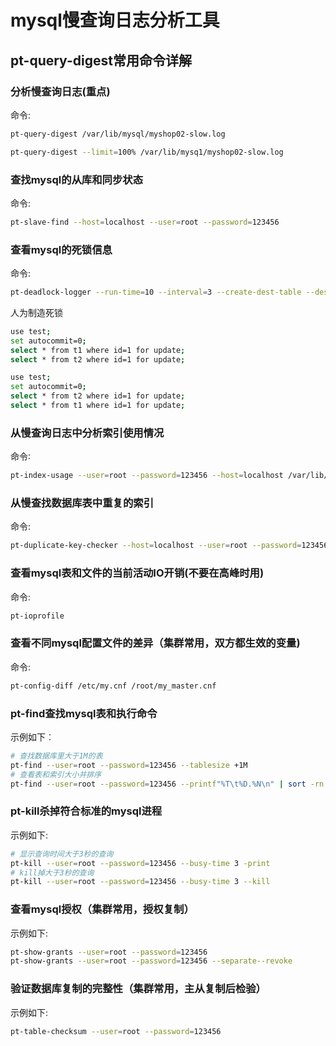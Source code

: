 # mysql慢查询日志分析工具

## pt-query-digest常用命令详解

### 分析慢查询日志(重点)

命令: 

```bash
pt-query-digest /var/lib/mysql/myshop02-slow.log

pt-query-digest --limit=100% /var/lib/mysq1/myshop02-slow.log
```

### 查找mysql的从库和同步状态

命令: 

```bash
pt-slave-find --host=localhost --user=root --password=123456
```

### 查看mysql的死锁信息

命令:

```bash
pt-deadlock-logger --run-time=10 --interval=3 --create-dest-table --dest D=test,t=deadlocks u=root,p=123456
```





人为制造死锁

```bash
use test;
set autocommit=0;
select * from t1 where id=1 for update;
select * from t2 where id=1 for update;
```

```bash
use test;
set autocommit=0;
select * from t2 where id=1 for update;
select * from t1 where id=1 for update;
```



### 从慢查询日志中分析索引使用情况

命令∶

```bash
pt-index-usage --user=root --password=123456 --host=localhost /var/lib/mysql/myshop02-slow.log
```



### 从慢查找数据库表中重复的索引

命令:

```bash
pt-duplicate-key-checker --host=localhost --user=root --password=123456
```



### 查看mysql表和文件的当前活动IO开销(不要在高峰时用)

命令: 

```bash
pt-ioprofile
```



### 查看不同mysql配置文件的差异（集群常用，双方都生效的变量)

命令: 

```bash
pt-config-diff /etc/my.cnf /root/my_master.cnf
```

### pt-find查找mysql表和执行命令

示例如下︰

```bash
# 查找数据库里大于1M的表
pt-find --user=root --password=123456 --tablesize +1M
# 查看表和索引大小并排序
pt-find --user=root --password=123456 --printf"%T\t%D.%N\n" | sort -rn
```

### pt-kill杀掉符合标准的mysql进程

示例如下:

```bash
# 显示查询时间大于3秒的查询
pt-kill --user=root --password=123456 --busy-time 3 -print
# kill掉大于3秒的查询
pt-kill --user=root --password=123456 --busy-time 3 --kill
```

### 查看mysql授权（集群常用，授权复制）

示例如下:

```bash
pt-show-grants --user=root --password=123456
pt-show-grants --user=root --password=123456 --separate--revoke
```



### 验证数据库复制的完整性（集群常用，主从复制后检验）

示例如下:

```bash
pt-table-checksum --user=root --password=123456
```



